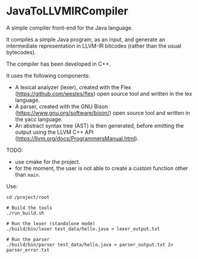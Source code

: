 # JavaToLLVMIRCompiler

A simple compiler front-end for the Java language.

It compiles a simple Java program, as an input, and generate an intermediate 
representation in LLVM-IR bitcodes (rather than the usual bytecodes).

The compiler has been developed in C++.

It uses the following components:
- A lexical analyzer (lexer), created with the Flex (https://github.com/westes/flex) open source tool and written in the lex language.
- A parser, created with the GNU Bison (https://www.gnu.org/software/bison/) open source tool and written in the yacc language.
- An abstract syntax tree (AST) is then generated, before emitting the output using
the LLVM C++ API (https://llvm.org/docs/ProgrammersManual.html).

TODO: 
- use cmake for the project.
- for the moment, the user is not able to create a custom function other than `main`.

Use:
```
cd /project/root

# Build the tools
./run_build.sh

# Run the lexer (standalone mode)
./build/bin/lexer test_data/hello.java > lexer_output.txt

# Run the parser
./build/bin/parser test_data/hello.java > parser_output.txt 2> parser_error.txt 
```